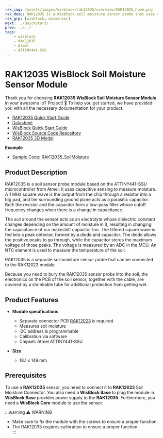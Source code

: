 ```yaml
---
rak_img: /assets/images/wisblock/rak12035/overview/RAK12035_home.png
rak_desc: RAK12035 is a WisBlock soil moisture sensor probe that uses capacitive sensing to measure the amount of moisture in the soil and the soil temperature.
rak_grp: [wisblock, wissensor]
next: ../Quickstart/
prev: ../../
tags:
    - wisblock
    - RAK12035
    - Atmel
    - ATTINY441-SSU
---
```



# RAK12035 WisBlock Soil Moisture Sensor Module

Thank you for choosing **RAK12035 WisBlock Soil Moisture Sensor Module** in your awesome IoT Project! 🎉 To help you get started, we have provided you with all the necessary documentation for your product.

* [RAK12035 Quick Start Guide](../Quickstart/)
* [Datasheet](../Datasheet/)
* <a href="../../Quickstart/" target="_blank">WisBlock Quick Start Guide</a>
* [WisBlock Source Code Repository](https://github.com/RAKWireless/WisBlock/)
* [RAK12035 3D Model](https://downloads.rakwireless.com/3D_File/WisBlock/3D_RAK12035.stp)

**Example**
- [Sample Code: RAK12035_SoilMoisture](https://github.com/RAKWireless/WisBlock/tree/master/examples/common/IO/RAK12035_SoilMoisture)

## Product Description

RAK12035 is a soil sensor probe module based on the ATTINY441-SSU microcontroller from Atmel. It uses capacitive sensing to measure moisture. A 1&nbsp;MHz square wave is the output from the chip through a resistor into a big pad, and the surrounding ground plane acts as a parasitic capacitor. Both the resistor and the capacitor form a low-pass filter whose cutoff frequency changes when there is a change in capacitance. 

The soil around the sensor acts as an electrolyte whose dielectric constant changes depending on the amount of moisture in it, resulting in changing the capacitance of our makeshift capacitor too. The filtered square wave is fed into a peak detector, formed by a diode and capacitor. The diode allows the positive peaks to go through, while the capacitor stores the maximum voltage of those peaks. The voltage is measured by an ADC in the MCU. An NTC element is used to measure the temperature of the soil.

RAK12035 is a separate soil moisture sensor probe that can be connected to the RAK12023 module.

Because you need to bury the RAK12035 sensor probe into the soil, the electronics on the PCB of the soil sensor, together with the cable, are covered by a shrinkable tube for additional protection from getting wet.

## Product Features

* **Module specifications**
    * Separate connector PCB [RAK12023](/Product-Categories/WisBlock/RAK12023/Overview/) is required.
    * Measures soil moisture
    * I2C address is programmable
    * Calibration via software
    * Chipset: Atmel ATTINY441-SSU

* **Size**
    * 18.1 x 149&nbsp;mm

## Prerequisites

To use a **RAK12035** sensor, you need to connect it to **RAK12023** Soil Moisture Connector. You also need a **WisBlock Base** to plug the module in. **WisBlock Base** provides power supply to the **RAK12035**. Furthermore, you need a **WisBlock Core** module to use the sensor.

:::warning ⚠️ WARNING    
- Make sure to fix the module with the screws to ensure a proper function. 
- The RAK12035 requires calibration to ensure a proper function.   
:::

